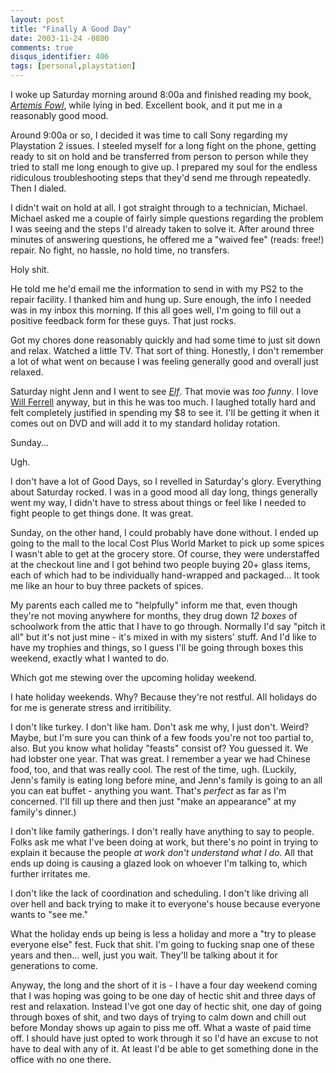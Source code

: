 ```yaml
---
layout: post
title: "Finally A Good Day"
date: 2003-11-24 -0800
comments: true
disqus_identifier: 406
tags: [personal,playstation]
---
```

I woke up Saturday morning around 8:00a and finished reading my book,
[*Artemis
Fowl*](http://www.amazon.com/exec/obidos/ASIN/0786817070/mhsvortex),
while lying in bed. Excellent book, and it put me in a reasonably good
mood.

 Around 9:00a or so, I decided it was time to call Sony regarding my
Playstation 2 issues. I steeled myself for a long fight on the phone,
getting ready to sit on hold and be transferred from person to person
while they tried to stall me long enough to give up. I prepared my soul
for the endless ridiculous troubleshooting steps that they'd send me
through repeatedly. Then I dialed.

 I didn't wait on hold at all. I got straight through to a technician,
Michael. Michael asked me a couple of fairly simple questions regarding
the problem I was seeing and the steps I'd already taken to solve it.
After around three minutes of answering questions, he offered me a
"waived fee" (reads: free!) repair. No fight, no hassle, no hold time,
no transfers.

 Holy shit.

 He told me he'd email me the information to send in with my PS2 to the
repair facility. I thanked him and hung up. Sure enough, the info I
needed was in my inbox this morning. If this all goes well, I'm going to
fill out a positive feedback form for these guys. That just rocks.

 Got my chores done reasonably quickly and had some time to just sit
down and relax. Watched a little TV. That sort of thing. Honestly, I
don't remember a lot of what went on because I was feeling generally
good and overall just relaxed.

 Saturday night Jenn and I went to see
[*Elf*](http://www.imdb.com/title/tt0319343/). That movie was *too
funny*. I love [Will Ferrell](http://www.imdb.com/name/nm0002071/)
anyway, but in this he was too much. I laughed totally hard and felt
completely justified in spending my $8 to see it. I'll be getting it
when it comes out on DVD and will add it to my standard holiday
rotation.

 Sunday...

 Ugh.

 I don't have a lot of Good Days, so I revelled in Saturday's glory.
Everything about Saturday rocked. I was in a good mood all day long,
things generally went my way, I didn't have to stress about things or
feel like I needed to fight people to get things done. It was great.

 Sunday, on the other hand, I could probably have done without. I ended
up going to the mall to the local Cost Plus World Market to pick up some
spices I wasn't able to get at the grocery store. Of course, they were
understaffed at the checkout line and I got behind two people buying 20+
glass items, each of which had to be individually hand-wrapped and
packaged... It took me like an hour to buy three packets of spices.

 My parents each called me to "helpfully" inform me that, even though
they're not moving anywhere for months, they drug down *12 boxes* of
schoolwork from the attic that I have to go through. Normally I'd say
"pitch it all" but it's not just mine - it's mixed in with my sisters'
stuff. And I'd like to have my trophies and things, so I guess I'll be
going through boxes this weekend, exactly what I wanted to do.

 Which got me stewing over the upcoming holiday weekend.

 I hate holiday weekends. Why? Because they're not restful. All holidays
do for me is generate stress and irritibility.

 I don't like turkey. I don't like ham. Don't ask me why, I just don't.
Weird? Maybe, but I'm sure you can think of a few foods you're not too
partial to, also. But you know what holiday "feasts" consist of? You
guessed it. We had lobster one year. That was great. I remember a year
we had Chinese food, too, and that was really cool. The rest of the
time, ugh. (Luckily, Jenn's family is eating long before mine, and
Jenn's family is going to an all you can eat buffet - anything you want.
That's *perfect* as far as I'm concerned. I'll fill up there and then
just "make an appearance" at my family's dinner.)

 I don't like family gatherings. I don't really have anything to say to
people. Folks ask me what I've been doing at work, but there's no point
in trying to explain it because the people *at work don't understand
what I do*. All that ends up doing is causing a glazed look on whoever
I'm talking to, which further irritates me.

 I don't like the lack of coordination and scheduling. I don't like
driving all over hell and back trying to make it to everyone's house
because everyone wants to "see me."

 What the holiday ends up being is less a holiday and more a "try to
please everyone else" fest. Fuck that shit. I'm going to fucking snap
one of these years and then... well, just you wait. They'll be talking
about it for generations to come.

 Anyway, the long and the short of it is - I have a four day weekend
coming that I was hoping was going to be one day of hectic shit and
three days of rest and relaxation. Instead I've got one day of hectic
shit, one day of going through boxes of shit, and two days of trying to
calm down and chill out before Monday shows up again to piss me off.
What a waste of paid time off. I should have just opted to work through
it so I'd have an excuse to not have to deal with any of it. At least
I'd be able to get something done in the office with no one there.
